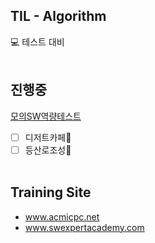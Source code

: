 ## TIL - Algorithm
:computer: 테스트 대비
<br/><br/>
## 진행중
[모의SW역량테스트](https://www.swexpertacademy.com/main/learn/course/subjectList.do?courseId=AVvlSPbKAAHw5UPa)<br/>
- [ ] 디저트카페:cake:
- [ ] 등산로조성:mount_fuji:
<br/><br/>
## Training Site
- www.acmicpc.net<br/>
- www.swexpertacademy.com
